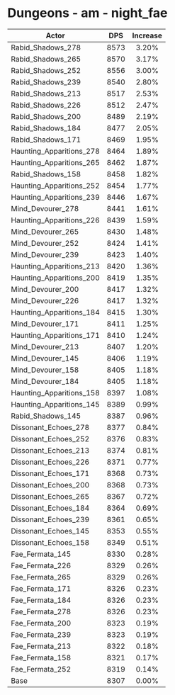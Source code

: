 # Dungeons - am - night_fae
| Actor | DPS | Increase |
|---|:---:|:---:|
|Rabid_Shadows_278|8573|3.20%|
|Rabid_Shadows_265|8570|3.17%|
|Rabid_Shadows_252|8556|3.00%|
|Rabid_Shadows_239|8540|2.80%|
|Rabid_Shadows_213|8517|2.53%|
|Rabid_Shadows_226|8512|2.47%|
|Rabid_Shadows_200|8489|2.19%|
|Rabid_Shadows_184|8477|2.05%|
|Rabid_Shadows_171|8469|1.95%|
|Haunting_Apparitions_278|8464|1.89%|
|Haunting_Apparitions_265|8462|1.87%|
|Rabid_Shadows_158|8458|1.82%|
|Haunting_Apparitions_252|8454|1.77%|
|Haunting_Apparitions_239|8446|1.67%|
|Mind_Devourer_278|8441|1.61%|
|Haunting_Apparitions_226|8439|1.59%|
|Mind_Devourer_265|8430|1.48%|
|Mind_Devourer_252|8424|1.41%|
|Mind_Devourer_239|8423|1.40%|
|Haunting_Apparitions_213|8420|1.36%|
|Haunting_Apparitions_200|8419|1.35%|
|Mind_Devourer_200|8417|1.32%|
|Mind_Devourer_226|8417|1.32%|
|Haunting_Apparitions_184|8415|1.30%|
|Mind_Devourer_171|8411|1.25%|
|Haunting_Apparitions_171|8410|1.24%|
|Mind_Devourer_213|8407|1.20%|
|Mind_Devourer_145|8406|1.19%|
|Mind_Devourer_158|8405|1.18%|
|Mind_Devourer_184|8405|1.18%|
|Haunting_Apparitions_158|8397|1.08%|
|Haunting_Apparitions_145|8389|0.99%|
|Rabid_Shadows_145|8387|0.96%|
|Dissonant_Echoes_278|8377|0.84%|
|Dissonant_Echoes_252|8376|0.83%|
|Dissonant_Echoes_213|8374|0.81%|
|Dissonant_Echoes_226|8371|0.77%|
|Dissonant_Echoes_171|8368|0.73%|
|Dissonant_Echoes_200|8368|0.73%|
|Dissonant_Echoes_265|8367|0.72%|
|Dissonant_Echoes_184|8364|0.69%|
|Dissonant_Echoes_239|8361|0.65%|
|Dissonant_Echoes_145|8353|0.55%|
|Dissonant_Echoes_158|8349|0.51%|
|Fae_Fermata_145|8330|0.28%|
|Fae_Fermata_226|8329|0.26%|
|Fae_Fermata_265|8329|0.26%|
|Fae_Fermata_171|8326|0.23%|
|Fae_Fermata_184|8326|0.23%|
|Fae_Fermata_278|8326|0.23%|
|Fae_Fermata_200|8323|0.19%|
|Fae_Fermata_239|8323|0.19%|
|Fae_Fermata_213|8322|0.18%|
|Fae_Fermata_158|8321|0.17%|
|Fae_Fermata_252|8319|0.14%|
|Base|8307|0.00%|
